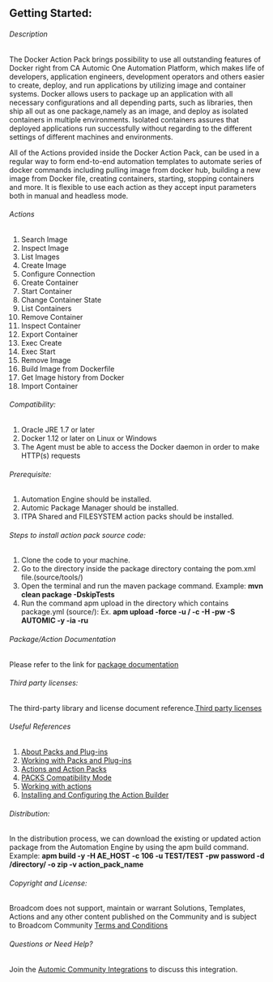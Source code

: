 ## Getting Started:


###### Description

The Docker Action Pack brings possibility to use all outstanding features of Docker right from CA Automic One Automation Platform, which makes life of developers, application engineers, development operators and others easier to create, deploy, and run applications by utilizing image and container systems. Docker allows users to package up an application with all necessary configurations and all depending parts, such as libraries, then ship all out as one package,namely as an image, and deploy as isolated containers in multiple environments. Isolated containers assures that deployed applications run successfully without regarding to the different settings of different machines and environments.

All of the Actions provided inside the Docker Action Pack, can be used in a regular way to form end-to-end automation templates to automate series of docker commands including pulling image from docker hub, building a new image from Docker file, creating containers, starting, stopping containers and more. It is flexible to use each action as they accept input parameters both in manual and headless mode. 
		
###### Actions

1. Search Image
2. Inspect Image
3. List Images
4. Create Image
5. Configure Connection
6. Create Container
7. Start Container
8. Change Container State
9. List Containers
10. Remove Container
11. Inspect Container
12. Export Container
13. Exec Create
14. Exec Start
15. Remove Image
16. Build Image from Dockerfile
17. Get Image history from Docker
18. Import Container

		
###### Compatibility:

1. Oracle JRE 1.7 or later
2. Docker 1.12 or later on Linux or Windows
3. The Agent must be able to access the Docker daemon in order to make HTTP(s) requests

###### Prerequisite:

1. Automation Engine should be installed.
2. Automic Package Manager should be installed.
3. ITPA Shared and FILESYSTEM action packs should be installed.

###### Steps to install action pack source code:

1. Clone the code to your machine.
2. Go to the directory inside the package directory containg the pom.xml file.(source/tools/)
3. Open the terminal and run the maven package command. Example: **mvn clean package -DskipTests**
4. Run the command apm upload in the directory which contains package.yml (source/):
   Ex. **apm upload -force -u <Name>/<Department> -c <Client-id> -H <Host> -pw <Password> -S AUTOMIC -y -ia -ru**


###### Package/Action Documentation

Please refer to the link for [package documentation](source/ae/DOCUMENTATION/PCK.AUTOMIC_DOCKER.PUB.DOC.xml)

###### Third party licenses:

The third-party library and license document reference.[Third party licenses](source/ae/DOCUMENTATION/PCK.AUTOMIC_DOCKER.PUB.LICENSES.xml)

###### Useful References

1. [About Packs and Plug-ins](https://docs.automic.com/documentation/webhelp/english/AA/12.3/DOCU/12.3/Automic%20Automation%20Guides/help.htm#PluginManager/PM_AboutPacksandPlugins.htm?Highlight=Action%20packs)
2. [Working with Packs and Plug-ins](https://docs.automic.com/documentation/webhelp/english/AA/12.3/DOCU/12.3/Automic%20Automation%20Guides/help.htm#PluginManager/PM_WorkingWith.htm#link10)
3. [Actions and Action Packs](https://docs.automic.com/documentation/webhelp/english/AA/12.3/DOCU/12.3/Automic%20Automation%20Guides/help.htm#_Common/ReleaseHighlights/RH_Plugin_PackageManager.htm?Highlight=Action%20packs)
4. [PACKS Compatibility Mode](https://docs.automic.com/documentation/webhelp/english/AA/12.3/DOCU/12.3/Automic%20Automation%20Guides/help.htm#AWA/Variables/UC_CLIENT_SETTINGS/UC_CLIENT_PACKS_COMPATIBILITY_MODE.htm?Highlight=Action%20packs)
5. [Working with actions](https://docs.automic.com/documentation/webhelp/english/AA/12.3/DOCU/12.3/Automic%20Automation%20Guides/help.htm#ActionBuilder/AB_WorkingWith.htm#link4)
6. [Installing and Configuring the Action Builder](https://docs.automic.com/documentation/webhelp/english/AA/12.3/DOCU/12.3/Automic%20Automation%20Guides/help.htm#ActionBuilder/install_configure_plugins_AB.htm?Highlight=Action%20packs)

###### Distribution: 

In the distribution process, we can download the existing or updated action package from the Automation Engine by using the apm build command.
Example: **apm build -y -H AE_HOST -c 106 -u TEST/TEST -pw password -d /directory/ -o zip -v action_pack_name**
			
			
###### Copyright and License: 

Broadcom does not support, maintain or warrant Solutions, Templates, Actions and any other content published on the Community and is subject to Broadcom Community [Terms and Conditions](https://community.broadcom.com/termsandconditions)

###### Questions or Need Help? 

Join the [Automic Community Integrations](https://community.broadcom.com/communities/community-home?CommunityKey=83e49dd4-b93e-464a-a343-2bb1e51c13ec) to discuss this integration.


